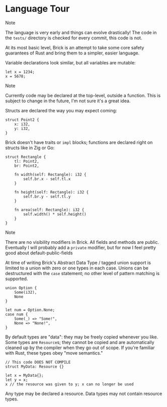 # Language Tour

> [!NOTE]
> The language is very early and things can evolve drastically! The code in the `tests/` directory is checked for every commit, this code is not.


At its most basic level, Brick is an attempt to take some core safety guarantees of Rust and bring them to a simpler, easier language.

Variable declarations look similar, but all variables are mutable:

```
let x = 1234;
x = 5678;
```

> [!NOTE]
> Currently code may be declared at the top-level, outside a function. This is subject to change in the future, I'm not sure it's a great idea.

Structs are declared the way you may expect coming:

```
struct Point2 {
    x: i32,
    y: i32,
}
```

Brick doesn't have traits or `impl` blocks; functions are declared right on structs like in Zig or Go:

```
struct Rectangle {
    tl: Point2,
    br: Point2,

    fn width(self: Rectangle): i32 {
        self.br.x - self.tl.x
    }

    fn height(self: Rectangle): i32 {
        self.br.y - self.tl.y
    }

    fn area(self: Rectangle): i32 {
        self.width() * self.height()
    }
}
```

> [!NOTE]
> There are no visibility modifiers in Brick. All fields and methods are public. Eventually I will probably add a `private` modifier, but for now I feel pretty good about default-public-fields

At time of writing Brick's Abstract Data Type / tagged union support is limited to a union with zero or one types in each case. Unions can be destructured with the `case` statement; no other level of pattern matching is supported.

```
union Option {
    Some(i32),
    None
}

let num = Option.None;
case num {
    Some(_) => "Some!",
    None => "None!",
}
```

By default types are "data": they may be freely copied whenever you like. Some types are `Resource`s; they cannot be copied and are automatically cleaned up by the compiler when they go out of scope. If you're familiar with Rust, these types obey "move semantics."

```
// This code DOES NOT COMPILE
struct MyData: Resource {}

let x = MyData{};
let y = x;
x // the resource was given to y; x can no longer be used
```

Any type may be declared a resource. Data types may not contain resource types.


